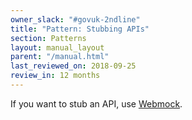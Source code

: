 ```yaml
---
owner_slack: "#govuk-2ndline"
title: "Pattern: Stubbing APIs"
section: Patterns
layout: manual_layout
parent: "/manual.html"
last_reviewed_on: 2018-09-25
review_in: 12 months
---
```


If you want to stub an API, use [Webmock](https://github.com/bblimke/webmock).
